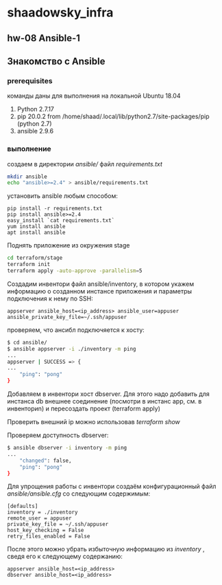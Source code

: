# shaadowsky_infra

## hw-08 Ansible-1

## Знакомство с Ansible

### prerequisites

команды даны для выполнения на локальной Ubuntu 18.04

1. Python 2.7.17
2. pip 20.0.2 from /home/shaad/.local/lib/python2.7/site-packages/pip (python 2.7)
3. ansible 2.9.6

### выполнение

создаем в директории _ansible/_ файл _requirements.txt_

```bash
mkdir ansible
echo "ansible>=2.4" > ansible/requirements.txt
```

установить ansible любым способом:

```
pip install -r requirements.txt
pip install ansible>=2.4
easy_install `cat requirements.txt`
yum install ansible
apt install ansible
```

Поднять приложение из окружения stage

```bash
cd terraform/stage
terraform init
terraform apply -auto-approve -parallelism=5
```

Создадим инвентори файл ansible/inventory, в котором укажем информацию о созданном инстансе приложения и параметры подключения к нему по SSH:

```code
appserver ansible_host=<ip_address> ansible_user=appuser ansible_private_key_file=~/.ssh/appuser
```

проверяем, что ансибл подключяется к хосту:

```bash
$ cd ansible/
$ ansible appserver -i ./inventory -m ping
...
appserver | SUCCESS => {
...
    "ping": "pong"
}
```

Добавляем в инвентори хоcт dbserver. Для этого надо добавить для инстанса db внешнее соединение (посмотри в инстанс app, см. в инвенториn) и пересоздать проект (terraform apply)

Проверить внешний ip можно использовав _terraform show_

Проверяем доступность dbserver:

```bash
$ ansible dbserver -i inventory -m ping
...
    "changed": false, 
    "ping": "pong"
}
```

Для упрощения работы с инвентори создаём конфигурационный файл _ansible/ansible.cfg_ со следующим содержимым:

```code
[defaults]
inventory = ./inventory
remote_user = appuser
private_key_file = ~/.ssh/appuser
host_key_checking = False
retry_files_enabled = False
```

После этого можно убрать избыточную информацию из _inventory_ , сведя его к следующему содержанию:

```code
appserver ansible_host=<ip_address>
dbserver ansible_host=<ip_address>
```

